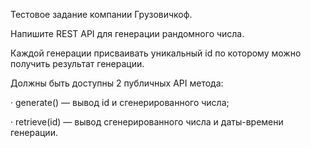 Тестовое задание компании Грузовичкоф.  

Напишите REST API для генерации рандомного числа.  

Каждой генерации присваивать уникальный id по которому можно получить результат генерации.  

Должны быть доступны 2 публичных API метода:  

· generate() — вывод id и сгенерированного числа;  

· retrieve(id) — вывод сгенерированного числа и даты-времени генерации.  

